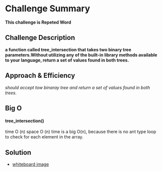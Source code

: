 # Challenge Summary

**This challenge is Repeted Word**

## Challenge Description

**a function called tree_intersection that takes two binary tree parameters.Without utilizing any of the built-in library methods available to your language, return a set of values found in both trees.**

## Approach & Efficiency
_should accept tow binaray tree and return a set of values found in both trees._

## Big O
   #### tree_intersection()
   time O (n)
   space O (n)
time is a big O(n), because there is no ant type loop to check for each element in the array.

## Solution
- [whiteboard image](assets/tree-intersection.jpg.jpg)